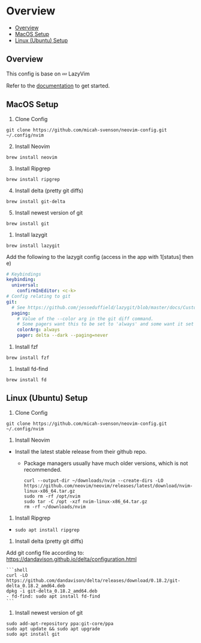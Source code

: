 # Overview
<!--toc:start-->
- [Overview](#overview)
- [MacOS Setup](#macos-setup)
- [Linux (Ubuntu) Setup](#linux-ubuntu-setup)
<!--toc:end-->

## Overview

This config is base on 💤 LazyVim

Refer to the [documentation](https://lazyvim.github.io/installation) to get started.

## MacOS Setup

1. Clone Config

```
git clone https://github.com/micah-svenson/neovim-config.git ~/.config/nvim
```

2. Install Neovim

```
brew install neovim
```

3. Install Ripgrep

```
brew install ripgrep
```

4. Install delta (pretty git diffs)

```
brew install git-delta
```

5. Install newest version of git

```
brew install git

```

1. Install lazygit

```shell
brew install lazygit
```

Add the following to the lazygit config (access in the app with 1[status] then e)

```yaml
# Keybindings
keybinding:
  universal:
    confirmInEditor: <c-k>
# Config relating to git
git:
  # See https://github.com/jesseduffield/lazygit/blob/master/docs/Custom_Pagers.md
  paging:
    # Value of the --color arg in the git diff command. 
    # Some pagers want this to be set to 'always' and some want it set to 'never'
    colorArg: always
    pager: delta --dark --paging=never
```

1. Install fzf

```shell
brew install fzf
```

1. Install fd-find

```shell
brew install fd
```

## Linux (Ubuntu) Setup

1. Clone Config

```shell
git clone https://github.com/micah-svenson/neovim-config.git ~/.config/nvim
```

1. Install Neovim

- Install the latest stable release from their github repo.
  - Package managers usually have much older versions, which is not recommended.

    ```shell
    curl --output-dir ~/downloads/nvim --create-dirs -LO https://github.com/neovim/neovim/releases/latest/download/nvim-linux-x86_64.tar.gz
    sudo rm -rf /opt/nvim
    sudo tar -C /opt -xzf nvim-linux-x86_64.tar.gz
    rm -rf ~/downloads/nvim
    ```

1. Install Ripgrep

- ```sudo apt install ripgrep```

1. Install delta (pretty git diffs)

 Add git config file according to: <https://dandavison.github.io/delta/configuration.html>

    ```shell
    curl -LO https://github.com/dandavison/delta/releases/download/0.18.2/git-delta_0.18.2_amd64.deb
    dpkg -i git-delta_0.18.2_amd64.deb
    - fd-find: sudo apt install fd-find
    ```

1. Install newest version of git

  ```shell
  sudo add-apt-repository ppa:git-core/ppa
  sudo apt update && sudo apt upgrade
  sudo apt install git
  ```
